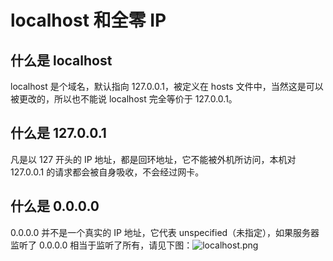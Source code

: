 # localhost 和全零 IP

## 什么是 localhost

localhost 是个域名，默认指向 127.0.0.1，被定义在 hosts 文件中，当然这是可以被更改的，所以也不能说 localhost 完全等价于 127.0.0.1。

## 什么是 127.0.0.1

凡是以 127 开头的 IP 地址，都是回环地址，它不能被外机所访问，本机对 127.0.0.1 的请求都会被自身吸收，不会经过网卡。

## 什么是 0.0.0.0

0.0.0.0 并不是一个真实的 IP 地址，它代表 unspecified（未指定），如果服务器监听了 0.0.0.0 相当于监听了所有，请见下图：![localhost.png](@images/1598321834410-9b8e3132-8155-450c-8336-ff32bbe58b20.png)
